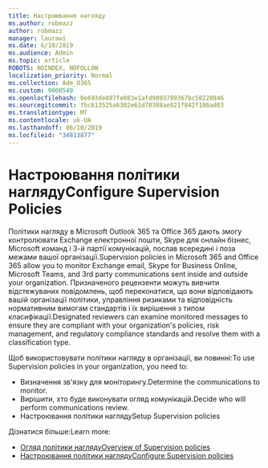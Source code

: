 ```yaml
---
title: Настроювання нагляду
ms.author: robmazz
author: robmazz
manager: laurawi
ms.date: 6/10/2019
ms.audience: Admin
ms.topic: article
ROBOTS: NOINDEX, NOFOLLOW
localization_priority: Normal
ms.collection: Adm_O365
ms.custom: 9000549
ms.openlocfilehash: 0e693de897fe083e1afd9093789367bc58220846
ms.sourcegitcommit: fbc613525a6302e61d78388ae821f842f186ad03
ms.translationtype: MT
ms.contentlocale: uk-UA
ms.lasthandoff: 06/10/2019
ms.locfileid: "34813877"
---
```

# <a name="configure-supervision-policies"></a><span data-ttu-id="b907a-102">Настроювання політики нагляду</span><span class="sxs-lookup"><span data-stu-id="b907a-102">Configure Supervision Policies</span></span>

<span data-ttu-id="b907a-103">Політики нагляду в Microsoft Outlook 365 та Office 365 дають змогу контролювати Exchange електронної пошти, Skype для онлайн бізнес, Microsoft команд і 3-й партії комунікацій, послав всередині і поза межами вашої організації.</span><span class="sxs-lookup"><span data-stu-id="b907a-103">Supervision policies in Microsoft 365 and Office 365 allow you to monitor Exchange email, Skype for Business Online, Microsoft Teams, and 3rd party communications sent inside and outside your organization.</span></span> <span data-ttu-id="b907a-104">Призначеного рецензенти можуть вивчити відстежуваних повідомлень, щоб переконатися, що вони відповідають вашій організації політики, управління ризиками та відповідність нормативним вимогам стандартів і їх вирішення з типом класифікації.</span><span class="sxs-lookup"><span data-stu-id="b907a-104">Designated reviewers can examine monitored messages to ensure they are compliant with your organization's policies, risk management, and regulatory compliance standards and resolve them with a classification type.</span></span>

<span data-ttu-id="b907a-105">Щоб використовувати політики нагляду в організації, ви повинні:</span><span class="sxs-lookup"><span data-stu-id="b907a-105">To use Supervision policies in your organization, you need to:</span></span>

- <span data-ttu-id="b907a-106">Визначення зв'язку для моніторингу.</span><span class="sxs-lookup"><span data-stu-id="b907a-106">Determine the communications to monitor.</span></span>
- <span data-ttu-id="b907a-107">Вирішити, хто буде виконувати огляд комунікацій.</span><span class="sxs-lookup"><span data-stu-id="b907a-107">Decide who will perform communications review.</span></span>
- <span data-ttu-id="b907a-108">Настроювання політики нагляду</span><span class="sxs-lookup"><span data-stu-id="b907a-108">Setup Supervision policies</span></span>

<span data-ttu-id="b907a-109">Дізнатися більше:</span><span class="sxs-lookup"><span data-stu-id="b907a-109">Learn more:</span></span>

- [<span data-ttu-id="b907a-110">Огляд політики нагляду</span><span class="sxs-lookup"><span data-stu-id="b907a-110">Overview of Supervision policies</span></span>](https://docs.microsoft.com/office365/securitycompliance/supervision-policies)
- [<span data-ttu-id="b907a-111">Настроювання політики нагляду</span><span class="sxs-lookup"><span data-stu-id="b907a-111">Configure Supervision policies</span></span>](https://docs.microsoft.com/office365/securitycompliance/configure-supervision-policies)
